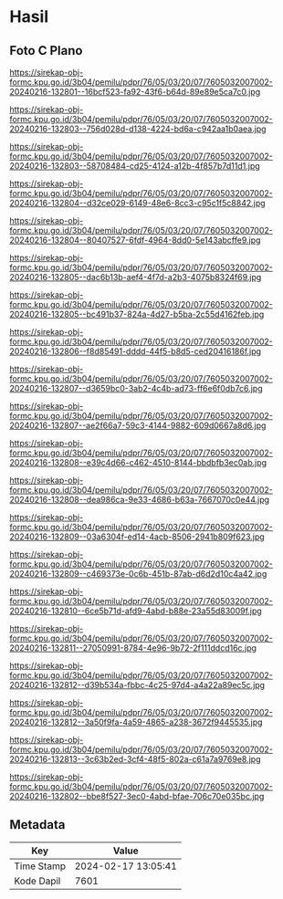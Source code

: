 # Hasil

## Foto C Plano

https://sirekap-obj-formc.kpu.go.id/3b04/pemilu/pdpr/76/05/03/20/07/7605032007002-20240216-132801--16bcf523-fa92-43f6-b64d-89e89e5ca7c0.jpg

https://sirekap-obj-formc.kpu.go.id/3b04/pemilu/pdpr/76/05/03/20/07/7605032007002-20240216-132803--756d028d-d138-4224-bd6a-c942aa1b0aea.jpg

https://sirekap-obj-formc.kpu.go.id/3b04/pemilu/pdpr/76/05/03/20/07/7605032007002-20240216-132803--58708484-cd25-4124-a12b-4f857b7d11d1.jpg

https://sirekap-obj-formc.kpu.go.id/3b04/pemilu/pdpr/76/05/03/20/07/7605032007002-20240216-132804--d32ce029-6149-48e6-8cc3-c95c1f5c8842.jpg

https://sirekap-obj-formc.kpu.go.id/3b04/pemilu/pdpr/76/05/03/20/07/7605032007002-20240216-132804--80407527-6fdf-4964-8dd0-5e143abcffe9.jpg

https://sirekap-obj-formc.kpu.go.id/3b04/pemilu/pdpr/76/05/03/20/07/7605032007002-20240216-132805--dac6b13b-aef4-4f7d-a2b3-4075b8324f69.jpg

https://sirekap-obj-formc.kpu.go.id/3b04/pemilu/pdpr/76/05/03/20/07/7605032007002-20240216-132805--bc491b37-824a-4d27-b5ba-2c55d4162feb.jpg

https://sirekap-obj-formc.kpu.go.id/3b04/pemilu/pdpr/76/05/03/20/07/7605032007002-20240216-132806--f8d85491-dddd-44f5-b8d5-ced20416186f.jpg

https://sirekap-obj-formc.kpu.go.id/3b04/pemilu/pdpr/76/05/03/20/07/7605032007002-20240216-132807--d3659bc0-3ab2-4c4b-ad73-ff6e6f0db7c6.jpg

https://sirekap-obj-formc.kpu.go.id/3b04/pemilu/pdpr/76/05/03/20/07/7605032007002-20240216-132807--ae2f66a7-59c3-4144-9882-609d0667a8d6.jpg

https://sirekap-obj-formc.kpu.go.id/3b04/pemilu/pdpr/76/05/03/20/07/7605032007002-20240216-132808--e39c4d66-c462-4510-8144-bbdbfb3ec0ab.jpg

https://sirekap-obj-formc.kpu.go.id/3b04/pemilu/pdpr/76/05/03/20/07/7605032007002-20240216-132808--dea986ca-9e33-4686-b63a-7667070c0e44.jpg

https://sirekap-obj-formc.kpu.go.id/3b04/pemilu/pdpr/76/05/03/20/07/7605032007002-20240216-132809--03a6304f-ed14-4acb-8506-2941b809f623.jpg

https://sirekap-obj-formc.kpu.go.id/3b04/pemilu/pdpr/76/05/03/20/07/7605032007002-20240216-132809--c469373e-0c6b-451b-87ab-d6d2d10c4a42.jpg

https://sirekap-obj-formc.kpu.go.id/3b04/pemilu/pdpr/76/05/03/20/07/7605032007002-20240216-132810--6ce5b71d-afd9-4abd-b88e-23a55d83009f.jpg

https://sirekap-obj-formc.kpu.go.id/3b04/pemilu/pdpr/76/05/03/20/07/7605032007002-20240216-132811--27050991-8784-4e96-9b72-2f111ddcd16c.jpg

https://sirekap-obj-formc.kpu.go.id/3b04/pemilu/pdpr/76/05/03/20/07/7605032007002-20240216-132812--d39b534a-fbbc-4c25-97d4-a4a22a89ec5c.jpg

https://sirekap-obj-formc.kpu.go.id/3b04/pemilu/pdpr/76/05/03/20/07/7605032007002-20240216-132812--3a50f9fa-4a59-4865-a238-3672f9445535.jpg

https://sirekap-obj-formc.kpu.go.id/3b04/pemilu/pdpr/76/05/03/20/07/7605032007002-20240216-132813--3c63b2ed-3cf4-48f5-802a-c61a7a9769e8.jpg

https://sirekap-obj-formc.kpu.go.id/3b04/pemilu/pdpr/76/05/03/20/07/7605032007002-20240216-132802--bbe8f527-3ec0-4abd-bfae-706c70e035bc.jpg


## Metadata

| Key        | Value               |
| ---------- | ------------------- |
| Time Stamp | 2024-02-17 13:05:41 |
| Kode Dapil | 7601                |



